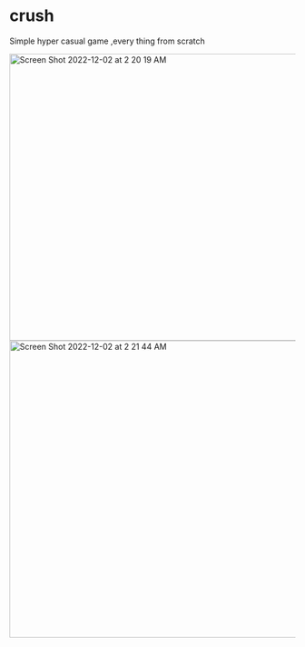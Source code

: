 # crush

Simple hyper casual game ,every thing  from scratch

<img width="505" alt="Screen Shot 2022-12-02 at 2 20 19 AM" src="https://user-images.githubusercontent.com/65908703/205193649-c88cfba7-1bcc-4397-ba87-3305a215b310.png">

<img width="523" alt="Screen Shot 2022-12-02 at 2 21 44 AM" src="https://user-images.githubusercontent.com/65908703/205193663-bc5acca0-00bd-4dcc-ab21-2c54e942fd62.png">

